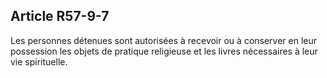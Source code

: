 Article R57-9-7
----
Les personnes détenues sont autorisées à recevoir ou à conserver en leur
possession les objets de pratique religieuse et les livres nécessaires à leur
vie spirituelle.
